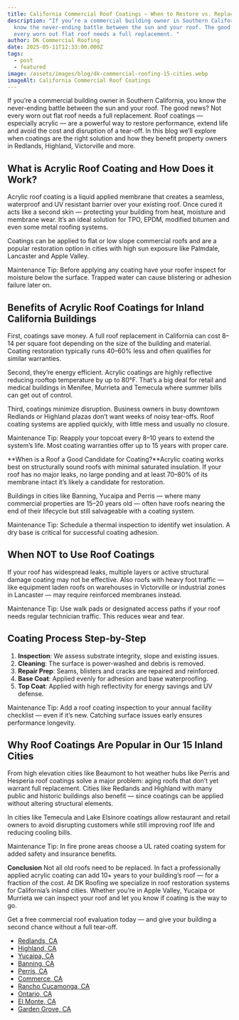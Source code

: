 ```yaml
---
title: California Commercial Roof Coatings – When to Restore vs. Replace
description: "If you’re a commercial building owner in Southern California, you
  know the never-ending battle between the sun and your roof. The good news? Not
  every worn out flat roof needs a full replacement. "
author: DK Commercial Roofing
date: 2025-05-11T12:33:00.000Z
tags:
  - post
  - featured
image: /assets/images/blog/dk-commercial-roofing-15-cities.webp
imageAlt: California Commercial Roof Coatings
---
```

If you’re a commercial building owner in Southern California, you know the never-ending battle between the sun and your roof. The good news? Not every worn out flat roof needs a full replacement. Roof coatings — especially acrylic — are a powerful way to restore performance, extend life and avoid the cost and disruption of a tear-off. In this blog we’ll explore when coatings are the right solution and how they benefit property owners in Redlands, Highland, Victorville and more.

## **What is Acrylic Roof Coating and How Does it Work?**

Acrylic roof coating is a liquid applied membrane that creates a seamless, waterproof and UV resistant barrier over your existing roof. Once cured it acts like a second skin — protecting your building from heat, moisture and membrane wear. It’s an ideal solution for TPO, EPDM, modified bitumen and even some metal roofing systems.

Coatings can be applied to flat or low slope commercial roofs and are a popular restoration option in cities with high sun exposure like Palmdale, Lancaster and Apple Valley.

Maintenance Tip: Before applying any coating have your roofer inspect for moisture below the surface. Trapped water can cause blistering or adhesion failure later on.

## **Benefits of Acrylic Roof Coatings for Inland California Buildings**

First, coatings save money. A full roof replacement in California can cost $8–$14 per square foot depending on the size of the building and material. Coating restoration typically runs 40–60% less and often qualifies for similar warranties.

Second, they’re energy efficient. Acrylic coatings are highly reflective reducing rooftop temperature by up to 80°F. That’s a big deal for retail and medical buildings in Menifee, Murrieta and Temecula where summer bills can get out of control.

Third, coatings minimize disruption. Business owners in busy downtown Redlands or Highland plazas don’t want weeks of noisy tear-offs. Roof coating systems are applied quickly, with little mess and usually no closure.

Maintenance Tip: Reapply your topcoat every 8–10 years to extend the system’s life. Most coating warranties offer up to 15 years with proper care.

\*\*When is a Roof a Good Candidate for Coating?\*\*Acrylic coating works best on structurally sound roofs with minimal saturated insulation. If your roof has no major leaks, no large ponding and at least 70–80% of its membrane intact it’s likely a candidate for restoration.

Buildings in cities like Banning, Yucaipa and Perris — where many commercial properties are 15–20 years old — often have roofs nearing the end of their lifecycle but still salvageable with a coating system.

Maintenance Tip: Schedule a thermal inspection to identify wet insulation. A dry base is critical for successful coating adhesion.

## **When NOT to Use Roof Coatings**

If your roof has widespread leaks, multiple layers or active structural damage coating may not be effective. Also roofs with heavy foot traffic — like equipment laden roofs on warehouses in Victorville or industrial zones in Lancaster — may require reinforced membranes instead.

Maintenance Tip: Use walk pads or designated access paths if your roof needs regular technician traffic. This reduces wear and tear.

## **Coating Process Step-by-Step**

1. **Inspection**: We assess substrate integrity, slope and existing issues.
2. **Cleaning**: The surface is power-washed and debris is removed.
3. **Repair Prep**: Seams, blisters and cracks are repaired and reinforced.
4. **Base Coat**: Applied evenly for adhesion and base waterproofing.
5. **Top Coat**: Applied with high reflectivity for energy savings and UV defense.

Maintenance Tip: Add a roof coating inspection to your annual facility checklist — even if it’s new. Catching surface issues early ensures performance longevity.

## **Why Roof Coatings Are Popular in Our 15 Inland Cities**

From high elevation cities like Beaumont to hot weather hubs like Perris and Hesperia roof coatings solve a major problem: aging roofs that don’t yet warrant full replacement. Cities like Redlands and Highland with many public and historic buildings also benefit — since coatings can be applied without altering structural elements.

In cities like Temecula and Lake Elsinore coatings allow restaurant and retail owners to avoid disrupting customers while still improving roof life and reducing cooling bills.

Maintenance Tip: In fire prone areas choose a UL rated coating system for added safety and insurance benefits.

**Conclusion**
Not all old roofs need to be replaced. In fact a professionally applied acrylic coating can add 10+ years to your building’s roof — for a fraction of the cost. At DK Roofing we specialize in roof restoration systems for California’s inland cities. Whether you’re in Apple Valley, Yucaipa or Murrieta we can inspect your roof and let you know if coating is the way to go.

Get a free commercial roof evaluation today — and give your building a second chance without a full tear-off.

* [Redlands, CA](/redlands-ca)
* [Highland, CA](/highland-ca)
* [Yucaipa, CA](/yucaipa-ca)
* [Banning, CA](/banning-ca)
* [Perris, CA](/perris-ca)
* [Commerce, CA](/commerce-ca)
* [Rancho Cucamonga, CA](/rancho-cucamonga-ca)
* [Ontario, CA](/ontario-ca)
* [El Monte, CA](/el-monte-ca)
* [Garden Grove, CA](/garden-grove-ca)
